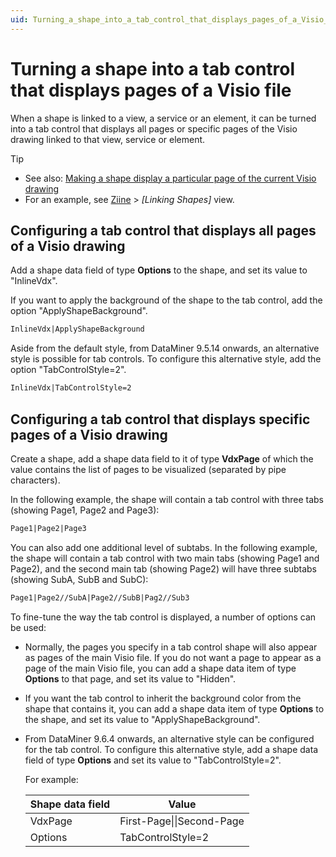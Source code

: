 ```yaml
---
uid: Turning_a_shape_into_a_tab_control_that_displays_pages_of_a_Visio_file
---
```


# Turning a shape into a tab control that displays pages of a Visio file

When a shape is linked to a view, a service or an element, it can be turned into a tab control that displays all pages or specific pages of the Visio drawing linked to that view, service or element.

> [!TIP]
>
> - See also: [Making a shape display a particular page of the current Visio drawing](xref:Making_a_shape_display_a_particular_page_of_the_current_Visio_drawing)
> - For an example, see [Ziine](xref:ZiineDemoSystem) > *[Linking Shapes]* view.

## Configuring a tab control that displays all pages of a Visio drawing

Add a shape data field of type **Options** to the shape, and set its value to "InlineVdx".

If you want to apply the background of the shape to the tab control, add the option "ApplyShapeBackground".

```txt
InlineVdx|ApplyShapeBackground
```

Aside from the default style, from DataMiner 9.5.14 onwards, an alternative style is possible for tab controls. To configure this alternative style, add the option "TabControlStyle=2".

```txt
InlineVdx|TabControlStyle=2
```

## Configuring a tab control that displays specific pages of a Visio drawing

Create a shape, add a shape data field to it of type **VdxPage** of which the value contains the list of pages to be visualized (separated by pipe characters).

In the following example, the shape will contain a tab control with three tabs (showing Page1, Page2 and Page3):

```txt
Page1|Page2|Page3
```

You can also add one additional level of subtabs. In the following example, the shape will contain a tab control with two main tabs (showing Page1 and Page2), and the second main tab (showing Page2) will have three subtabs (showing SubA, SubB and SubC):

```txt
Page1|Page2//SubA|Page2//SubB|Pag2//Sub3
```

To fine-tune the way the tab control is displayed, a number of options can be used:

- Normally, the pages you specify in a tab control shape will also appear as pages of the main Visio file. If you do not want a page to appear as a page of the main Visio file, you can add a shape data item of type **Options** to that page, and set its value to "Hidden".

- If you want the tab control to inherit the background color from the shape that contains it, you can add a shape data item of type **Options** to the shape, and set its value to "ApplyShapeBackground".

- From DataMiner 9.6.4 onwards, an alternative style can be configured for the tab control. To configure this alternative style, add a shape data field of type **Options** and set its value to "TabControlStyle=2".

  For example:

  | Shape data field | Value                     |
  | ---------------- | ------------------------- |
  | VdxPage          | First-Page\|\|Second-Page |
  | Options          | TabControlStyle=2         |
